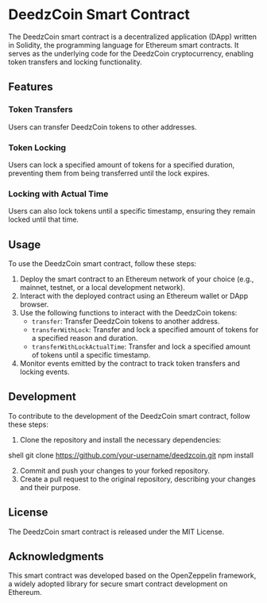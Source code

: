 # DeedzCoin Smart Contract

The DeedzCoin smart contract is a decentralized application (DApp) written in Solidity, the programming language for Ethereum smart contracts. It serves as the underlying code for the DeedzCoin cryptocurrency, enabling token transfers and locking functionality.

## Features

### Token Transfers

Users can transfer DeedzCoin tokens to other addresses.

### Token Locking

Users can lock a specified amount of tokens for a specified duration, preventing them from being transferred until the lock expires.

### Locking with Actual Time

Users can also lock tokens until a specific timestamp, ensuring they remain locked until that time.

## Usage

To use the DeedzCoin smart contract, follow these steps:

1. Deploy the smart contract to an Ethereum network of your choice (e.g., mainnet, testnet, or a local development network).
2. Interact with the deployed contract using an Ethereum wallet or DApp browser.
3. Use the following functions to interact with the DeedzCoin tokens:
   - `transfer`: Transfer DeedzCoin tokens to another address.
   - `transferWithLock`: Transfer and lock a specified amount of tokens for a specified reason and duration.
   - `transferWithLockActualTime`: Transfer and lock a specified amount of tokens until a specific timestamp.
4. Monitor events emitted by the contract to track token transfers and locking events.

## Development

To contribute to the development of the DeedzCoin smart contract, follow these steps:

1. Clone the repository and install the necessary dependencies:

shell
git clone https://github.com/your-username/deedzcoin.git
npm install

2. Commit and push your changes to your forked repository.
3. Create a pull request to the original repository, describing your changes and their purpose.

## License

The DeedzCoin smart contract is released under the MIT License.

## Acknowledgments

This smart contract was developed based on the OpenZeppelin framework, a widely adopted library for secure smart contract development on Ethereum.
